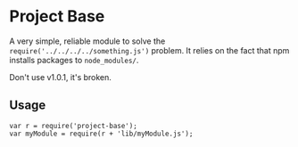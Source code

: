 # Project Base

A very simple, reliable module to solve the
`require('../../../../something.js')` problem. It relies on the fact that npm
installs packages to `node_modules/`.

Don't use v1.0.1, it's broken.

## Usage

    var r = require('project-base');
    var myModule = require(r + 'lib/myModule.js');
